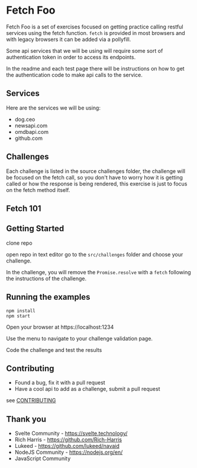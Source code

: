 # Fetch Foo

Fetch Foo is a set of exercises focused on getting practice calling restful services using the fetch function. `fetch` is provided in most browsers and with legacy browsers it can be added via a pollyfill.

Some api services that we will be using will require some sort of authentication token in order to access its endpoints.

In the readme and each test page there will be instructions on how to get the authentication code to make api calls to the service.

## Services

Here are the services we will be using:

- dog.ceo
- newsapi.com
- omdbapi.com
- github.com

## Challenges

Each challenge is listed in the source challenges folder, the challenge will be focused on the fetch call, so you don't have to worry how it is getting called or how the response is being rendered, this exercise is just to focus on the fetch method itself.

## Fetch 101

## Getting Started

clone repo

open repo in text editor go to the `src/challenges` folder and choose your challenge.

In the challenge, you will remove the `Promise.resolve` with a `fetch` following the instructions of the challenge.

## Running the examples

```
npm install
npm start
```

Open your browser at https://localhost:1234

Use the menu to navigate to your challenge validation page.

Code the challenge and test the results

## Contributing

- Found a bug, fix it with a pull request
- Have a cool api to add as a challenge, submit a pull request

see [CONTRIBUTING](CONTRIBUTING.md)

## Thank you

- Svelte Community - https://svelte.technology/
- Rich Harris - https://github.com/Rich-Harris
- Lukeed - https://github.com/lukeed/navaid
- NodeJS Community - https://nodejs.org/en/
- JavaScript Community
